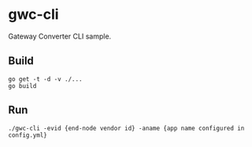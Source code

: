 # gwc-cli
Gateway Converter CLI sample.

## Build
```shell
go get -t -d -v ./...
go build
```

## Run
```shell
./gwc-cli -evid {end-node vendor id} -aname {app name configured in config.yml}
```

